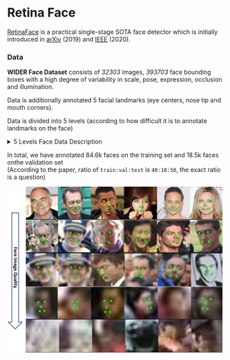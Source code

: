 # Retina Face 

[RetinaFace](https://github.com/deepinsight/insightface/tree/master/detection/retinaface) 
is a practical single-stage SOTA face detector which is initially introduced in [arXiv](https://arxiv.org/abs/1905.00641) (2019) 
and [IEEE](https://ieeexplore.ieee.org/document/9157330) (2020). 

### Data 
__WIDER Face Dataset__ consists of *32303* images, *393703* face bounding boxes with a high degree of variability in scale, pose, expression, occlusion and illumination.

Data is additionally annotated 5 facial landmarks (eye centers, nose tip and mouth corners).

Data is divided into 5 levels (according to how difficult it is to annotate landmarks on the face)

<details>
  <summary> 5 Levels Face Data Description </summary>
  <center>
  
  |  Level  |  Face Number |  Criterion | 
  |---|---|---|
  |  1 (easiest)  |  4127  |  Easy to determine 68 landmarks  |
  |  2   |  12636  |  Can determine 68 landmarks  |
  |  3  |  38140  |  Easy to determine 5 landmarks  |
  |  4  |  50024  |  Can determine 5 landmarks  |
  |  5 (hardest)  |  94095  |  Determine by contexts  |
  
  </center>
</details>

In total, we have annotated 84.6k faces on the training set and 18.5k faces onthe validation set <br> 
(According to the paper, ratio of `train:val:test` is `40:10:50`, the exact ratio is a question)

<img src="./img/5_levels_annotatable.png" alt="5_levels_annotatable" width="500"/>
